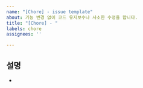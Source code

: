 ```yaml
---
name: "[Chore] - issue template"
about: 기능 변경 없이 코드 유지보수나 사소한 수정을 합니다.
title: "[Chore] - "
labels: chore
assignees: ''

---
```


## 설명
-
